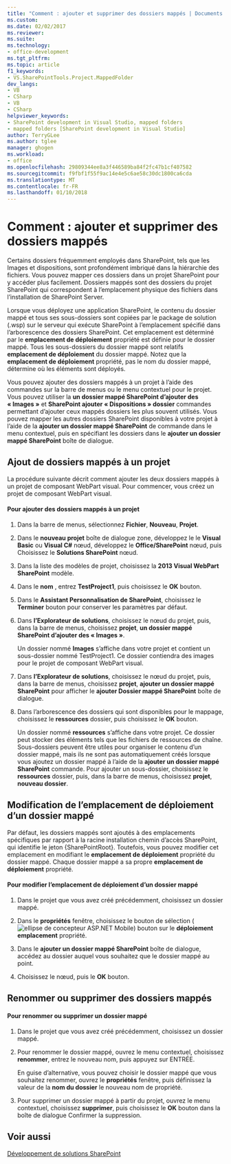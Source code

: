 ```yaml
---
title: "Comment : ajouter et supprimer des dossiers mappés | Documents Microsoft"
ms.custom: 
ms.date: 02/02/2017
ms.reviewer: 
ms.suite: 
ms.technology:
- office-development
ms.tgt_pltfrm: 
ms.topic: article
f1_keywords:
- VS.SharePointTools.Project.MappedFolder
dev_langs:
- VB
- CSharp
- VB
- CSharp
helpviewer_keywords:
- SharePoint development in Visual Studio, mapped folders
- mapped folders [SharePoint development in Visual Studio]
author: TerryGLee
ms.author: tglee
manager: ghogen
ms.workload:
- office
ms.openlocfilehash: 29809344ee8a3f446589ba84f2fc47b1cf407582
ms.sourcegitcommit: f9fbf1f55f9ac14e4e5c6ae58c30dc1800ca6cda
ms.translationtype: MT
ms.contentlocale: fr-FR
ms.lasthandoff: 01/10/2018
---
```

# <a name="how-to-add-and-remove-mapped-folders"></a>Comment : ajouter et supprimer des dossiers mappés
  Certains dossiers fréquemment employés dans SharePoint, tels que les Images et dispositions, sont profondément imbriqué dans la hiérarchie des fichiers. Vous pouvez mapper ces dossiers dans un projet SharePoint pour y accéder plus facilement. Dossiers mappés sont des dossiers du projet SharePoint qui correspondent à l’emplacement physique des fichiers dans l’installation de SharePoint Server.  
  
 Lorsque vous déployez une application SharePoint, le contenu du dossier mappé et tous ses sous-dossiers sont copiées par le package de solution (.wsp) sur le serveur qui exécute SharePoint à l’emplacement spécifié dans l’arborescence des dossiers SharePoint. Cet emplacement est déterminé par le **emplacement de déploiement** propriété est définie pour le dossier mappé. Tous les sous-dossiers du dossier mappé sont relatifs **emplacement de déploiement** du dossier mappé. Notez que la **emplacement de déploiement** propriété, pas le nom du dossier mappé, détermine où les éléments sont déployés.  
  
 Vous pouvez ajouter des dossiers mappés à un projet à l’aide des commandes sur la barre de menus ou le menu contextuel pour le projet. Vous pouvez utiliser la **un dossier mappé SharePoint d’ajouter des « Images »** et **SharePoint ajouter « Dispositions » dossier** commandes permettant d’ajouter ceux mappés dossiers les plus souvent utilisés. Vous pouvez mapper les autres dossiers SharePoint disponibles à votre projet à l’aide de la **ajouter un dossier mappé SharePoint** de commande dans le menu contextuel, puis en spécifiant les dossiers dans le **ajouter un dossier mappé SharePoint** boîte de dialogue.  
  
## <a name="adding-mapped-folders-to-a-project"></a>Ajout de dossiers mappés à un projet  
 La procédure suivante décrit comment ajouter les deux dossiers mappés à un projet de composant WebPart visual. Pour commencer, vous créez un projet de composant WebPart visual.  
  
#### <a name="to-add-mapped-folders-to-a-project"></a>Pour ajouter des dossiers mappés à un projet  
  
1.  Dans la barre de menus, sélectionnez **Fichier**, **Nouveau**, **Projet**.  
  
2.  Dans le **nouveau projet** boîte de dialogue zone, développez le le **Visual Basic** ou **Visual C#** nœud, développez le **Office/SharePoint** nœud, puis Choisissez le **Solutions SharePoint** nœud.  
  
3.  Dans la liste des modèles de projet, choisissez la **2013 Visual WebPart SharePoint** modèle.  
  
4.  Dans le **nom** , entrez **TestProject1**, puis choisissez le **OK** bouton.  
  
5.  Dans le **Assistant Personnalisation de SharePoint**, choisissez le **Terminer** bouton pour conserver les paramètres par défaut.  
  
6.  Dans **l’Explorateur de solutions**, choisissez le nœud du projet, puis, dans la barre de menus, choisissez **projet**, **un dossier mappé SharePoint d’ajouter des « Images »**.  
  
     Un dossier nommé **Images** s’affiche dans votre projet et contient un sous-dossier nommé TestProject1. Ce dossier contiendra des images pour le projet de composant WebPart visual.  
  
7.  Dans **l’Explorateur de solutions**, choisissez le nœud du projet, puis, dans la barre de menus, choisissez **projet**, **ajouter un dossier mappé SharePoint** pour afficher le **ajouter Dossier mappé SharePoint** boîte de dialogue.  
  
8.  Dans l’arborescence des dossiers qui sont disponibles pour le mappage, choisissez le **ressources** dossier, puis choisissez le **OK** bouton.  
  
     Un dossier nommé **ressources** s’affiche dans votre projet. Ce dossier peut stocker des éléments tels que les fichiers de ressources de chaîne. Sous-dossiers peuvent être utiles pour organiser le contenu d’un dossier mappé, mais ils ne sont pas automatiquement créés lorsque vous ajoutez un dossier mappé à l’aide de la **ajouter un dossier mappé SharePoint** commande. Pour ajouter un sous-dossier, choisissez le **ressources** dossier, puis, dans la barre de menus, choisissez **projet**, **nouveau dossier**.  
  
## <a name="changing-the-deployment-location-of-a-mapped-folder"></a>Modification de l’emplacement de déploiement d’un dossier mappé  
 Par défaut, les dossiers mappés sont ajoutés à des emplacements spécifiques par rapport à la racine installation chemin d’accès SharePoint, qui identifie le jeton {SharePointRoot}. Toutefois, vous pouvez modifier cet emplacement en modifiant le **emplacement de déploiement** propriété du dossier mappé. Chaque dossier mappé a sa propre **emplacement de déploiement** propriété.  
  
#### <a name="to-change-the-deployment-location-of-a-mapped-folder"></a>Pour modifier l’emplacement de déploiement d’un dossier mappé  
  
1.  Dans le projet que vous avez créé précédemment, choisissez un dossier mappé.  
  
2.  Dans le **propriétés** fenêtre, choisissez le bouton de sélection (![ellipse de concepteur ASP.NET Mobile](../sharepoint/media/mwellipsis.gif "ellipse de concepteur ASP.NET Mobile")) bouton sur le **déploiement emplacement** propriété.  
  
3.  Dans le **ajouter un dossier mappé SharePoint** boîte de dialogue, accédez au dossier auquel vous souhaitez que le dossier mappé au point.  
  
4.  Choisissez le nœud, puis le **OK** bouton.  
  
## <a name="renaming-or-removing-mapped-folders"></a>Renommer ou supprimer des dossiers mappés  
  
#### <a name="to-rename-or-remove-a-mapped-folder"></a>Pour renommer ou supprimer un dossier mappé  
  
1.  Dans le projet que vous avez créé précédemment, choisissez un dossier mappé.  
  
2.  Pour renommer le dossier mappé, ouvrez le menu contextuel, choisissez **renommer**, entrez le nouveau nom, puis appuyez sur ENTRÉE.  
  
     En guise d’alternative, vous pouvez choisir le dossier mappé que vous souhaitez renommer, ouvrez le **propriétés** fenêtre, puis définissez la valeur de la **nom du dossier** le nouveau nom de propriété.  
  
3.  Pour supprimer un dossier mappé à partir du projet, ouvrez le menu contextuel, choisissez **supprimer**, puis choisissez le **OK** bouton dans la boîte de dialogue Confirmer la suppression.  
  
## <a name="see-also"></a>Voir aussi  
 [Développement de solutions SharePoint](../sharepoint/developing-sharepoint-solutions.md)  
  
  